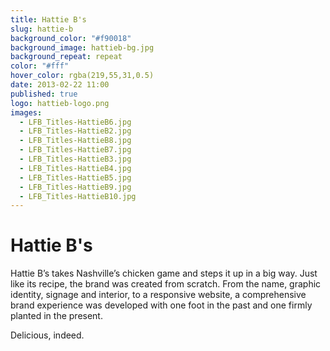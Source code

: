 ```yaml
---
title: Hattie B's
slug: hattie-b
background_color: "#f90018"
background_image: hattieb-bg.jpg
background_repeat: repeat
color: "#fff"
hover_color: rgba(219,55,31,0.5)
date: 2013-02-22 11:00
published: true
logo: hattieb-logo.png
images:
  - LFB_Titles-HattieB6.jpg
  - LFB_Titles-HattieB2.jpg
  - LFB_Titles-HattieB8.jpg
  - LFB_Titles-HattieB7.jpg
  - LFB_Titles-HattieB3.jpg
  - LFB_Titles-HattieB4.jpg
  - LFB_Titles-HattieB5.jpg
  - LFB_Titles-HattieB9.jpg
  - LFB_Titles-HattieB10.jpg
---
```


# Hattie B's

Hattie B&rsquo;s takes Nashville&rsquo;s chicken game and steps it up in a big way. Just like its recipe, the brand was created from scratch. From the name, graphic identity, signage and interior, to a responsive website, a comprehensive brand experience was developed with one foot in the past and one firmly planted in the present.

Delicious, indeed.
